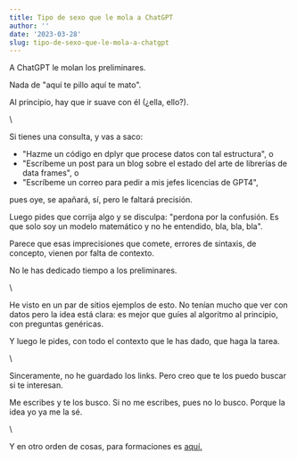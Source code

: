 ```yaml
---
title: Tipo de sexo que le mola a ChatGPT
author: ''
date: '2023-03-28'
slug: tipo-de-sexo-que-le-mola-a-chatgpt
---
```


A ChatGPT le molan los preliminares.

Nada de "aquí te pillo aquí te mato".

Al principio, hay que ir suave con él (¿ella, ello?).

\\


Si tienes una consulta, y vas a saco:

- "Hazme un código en dplyr que procese datos con tal estructura", o
- "Escríbeme un post para un blog sobre el estado del arte de librerías de data frames", o
- "Escríbeme un correo para pedir a mis jefes licencias de GPT4",

pues oye, se apañará, sí, pero le faltará precisión.

Luego pides que corrija algo y se disculpa: "perdona por la confusión. Es que solo soy un modelo matemático y no he entendido, bla, bla, bla".


Parece que esas imprecisiones que comete, errores de sintaxis, de concepto, vienen por falta de contexto.

No le has dedicado tiempo a los preliminares.

\\

He visto en un par de sitios ejemplos de esto. No tenían mucho que ver con datos pero la idea está clara: es mejor que guíes al algoritmo al principio, con preguntas genéricas.

Y luego le pides, con todo el contexto que le has dado, que haga la tarea.

\\

Sinceramente, no he guardado los links. Pero creo que te los puedo buscar si te interesan.

Me escribes y te los busco. Si no me escribes, pues no lo busco. Porque la idea yo ya me la sé.

\\


Y en otro orden de cosas, para formaciones es [aquí.](https://leonardohansa.com/de-excel-a-r/)

